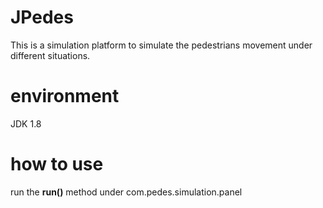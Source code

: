 # JPedes
This is a simulation platform to simulate the pedestrians movement under different situations.
# environment
JDK 1.8
# how to use
run the **run()** method under com.pedes.simulation.panel
